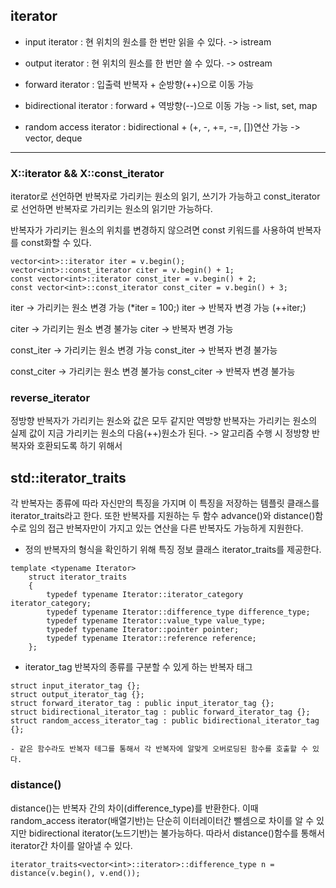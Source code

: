 ## iterator

- input iterator : 현 위치의 원소를 한 번만 읽을 수 있다.
	-> istream
- output iterator : 현 위치의 원소를 한 번만 쓸 수 있다.
	-> ostream
- forward iterator : 입출력 반복자 + 순방향(++)으로 이동 가능

- bidirectional iterator : forward + 역방향(--)으로 이동 가능
	-> list, set, map
- random access iterator : bidirectional + (+, -, +=, -=, [])연산 가능
	-> vector, deque

---

### X::iterator && X::const_iterator
iterator로 선언하면 반복자로 가리키는 원소의 읽기, 쓰기가 가능하고
const_iterator로 선언하면 반복자로 가리키는 원소의 읽기만 가능하다.

반복자가 가리키는 원소의 위치를 변경하지 않으려면 const 키워드를 사용하여 반복자를 const화할 수 있다. 
```
vector<int>::iterator iter = v.begin();
vector<int>::const_iterator citer = v.begin() + 1;
const vector<int>::iterator const_iter = v.begin() + 2;
const vector<int>::const_iterator const_citer = v.begin() + 3;
```
iter -> 가리키는 원소 변경 가능 (*iter = 100;)
iter -> 반복자 변경 가능 (++iter;)

citer -> 가리키는 원소 변경 불가능 
citer -> 반복자 변경 가능 

const_iter -> 가리키는 원소 변경 가능 
const_iter -> 반복자 변경 불가능 

const_citer -> 가리키는 원소 변경 불가능 
const_citer -> 반복자 변경 불가능

### reverse_iterator
정방향 반복자가 가리키는 원소와 값은 모두 같지만 역방향 반복자는 가리키는 원소의 실제 값이 지금 가리키는 원소의 다음(++)원소가 된다.
-> 알고리즘 수행 시 정방향 반복자와 호환되도록 하기 위해서


## std::iterator_traits

각 반복자는 종류에 따라 자신만의 특징을 가지며 이 특징을 저장하는 템플릿 클래스를 iterator_traits라고 한다. 또한 반복자를 지원하는 두 함수 advance()와 distance()함수로 임의 접근 반복자만이 가지고 있는 연산을 다른 반복자도 가능하게 지원한다.

- 정의
	반복자의 형식을 확인하기 위해 특징 정보 클래스 iterator_traits를 제공한다.
```
template <typename Iterator>
	struct iterator_traits
	{
		typedef typename Iterator::iterator_category iterator_category;
		typedef typename Iterator::difference_type difference_type;
		typedef typename Iterator::value_type value_type; 
		typedef typename Iterator::pointer pointer;
		typedef typename Iterator::reference reference;
	};
```
+ iterator_tag 
반복자의 종류를 구분할 수 있게 하는 반복자 태그
```
struct input_iterator_tag {};
struct output_iterator_tag {};
struct forward_iterator_tag : public input_iterator_tag {};
struct bidirectional_iterator_tag : public forward_iterator_tag {};
struct random_access_iterator_tag : public bidirectional_iterator_tag {};
```
	- 같은 함수라도 반복자 테그를 통해서 각 반복자에 알맞게 오버로딩된 함수를 호출할 수 있다.

### distance()
distance()는 반복자 간의 차이(difference_type)를 반환한다. 이때 random_access iterator(배열기반)는 단순히 이터레이터간 뺄셈으로 차이를 알 수 있지만 bidirectional iterator(노드기반)는 불가능하다. 따라서 distance()함수를 통해서 iterator간 차이를 알아낼 수 있다. 
```
iterator_traits<vector<int>::iterator>::difference_type n = distance(v.begin(), v.end());
```
